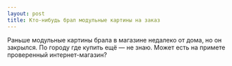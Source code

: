 ```yaml
---
layout: post 
title: Кто-нибудь брал модульные картины на заказ 
--- 
```

Раньше модульные картины брала в магазине недалеко от дома, но он закрылся. По городу где купить ещё — не знаю. Может есть на примете проверенный интернет-магазин?